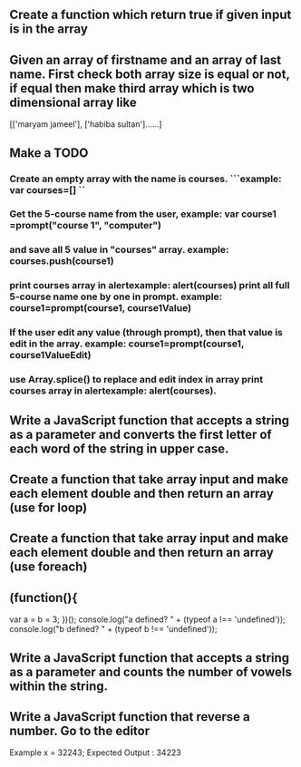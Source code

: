 ## Create a function which return true if given input is in the array
## Given an array of firstname and an array of last name. First check both array size is equal or not, if equal then make third array which is two dimensional array like
[['maryam jameel'], ['habiba sultan']......]
## Make a TODO
### Create an empty array with the name is courses. ```example: var courses=[] ``
### Get the 5-course name from the user, example: var course1 =prompt("course 1", "computer")
###  and save all 5 value in "courses" array. example: courses.push(course1)  
### print courses array in alertexample: alert(courses)  print all full 5-course name one by one in prompt. example: course1=prompt(course1, course1Value)
### If the user edit any value (through prompt), then that value is edit in the array.  example: course1=prompt(course1, course1ValueEdit)
### use Array.splice() to replace and edit index in array  print courses array in alertexample: alert(courses).
## Write a JavaScript function that accepts a string as a parameter and converts the first letter of each word of the string in upper case.
## Create a function that take array input and make each element double and then return an array (use for loop)
## Create a function that take array input and make each element double and then return an array (use foreach)
## (function(){
  var a = b = 3;
  })();
  console.log("a defined? " + (typeof a !== 'undefined'));
  console.log("b defined? " + (typeof b !== 'undefined'));
 ## Write a JavaScript function that accepts a string as a parameter and counts the number of vowels within the string.
 ## Write a JavaScript function that reverse a number. Go to the editor
Example x = 32243;
Expected Output : 34223
##

